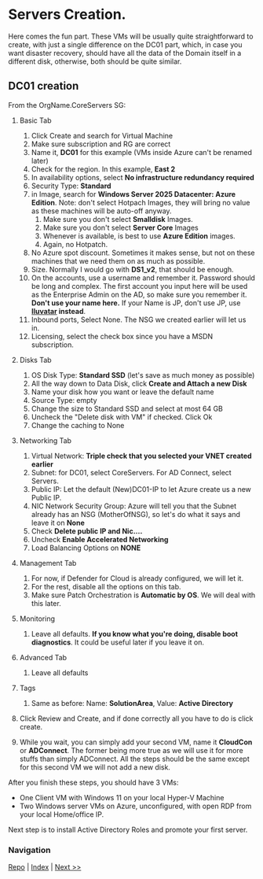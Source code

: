 # Servers Creation.
Here comes the fun part. These VMs will be usually quite straightforward to create, with just a single difference on the DC01 part, which, in case you want disaster recovery, should have all the data of the Domain itself in a different disk, otherwise, both should be quite similar. 

## DC01 creation
From the OrgName.CoreServers SG:

1. Basic Tab
   1. Click Create and search for Virtual Machine
   2.  Make sure subscription and RG are correct
   3.  Name it, **DC01** for this example (VMs inside Azure can't be renamed later)
   4.  Check for the region. In this example, **East 2**
   5.  In availability options, select **No infrastructure redundancy required**
   6.  Security Type: **Standard**
   7.  in Image, search for **Windows Server 2025 Datacenter: Azure Edition**. Note: don't select Hotpach Images, they will bring no value as these machines will be auto-off anyway. 
       1.  Make sure you don't select **Smalldisk** Images. 
       2.  Make sure you don't select **Server Core** Images
       3.  Whenever is available, is best to use **Azure Edition** images. 
       4.  Again, no Hotpatch. 
   8.  No Azure spot discount. Sometimes it makes sense, but not on these machines that we need them on as much as possible. 
   9.  Size. Normally I would go with **DS1_v2**, that should be enough. 
   10. On the accounts, use a username and remember it. Password should be long and complex. The first account you input here will be used as the Enterprise Admin on the AD, so make sure you remember it. **Don't use your name here.** If your Name is JP, don't use JP, use **[Iluvatar](https://tolkiengateway.net/wiki/Il%C3%BAvatar) instead**. 
   11. Inbound ports, Select None. The NSG we created earlier will let us in. 
   12. Licensing, select the check box since you have a MSDN subscription. 
 
2. Disks Tab
    1.  OS Disk Type: **Standard SSD** (let's save as much money as possible)
    2.  All the way down to Data Disk, click **Create and Attach a new Disk**
    3.  Name your disk how you want or leave the default name
    4.  Source Type: empty
    5.  Change the size to Standard SSD and select at most 64 GB
    6.  Uncheck the "Delete disk with VM" if checked. Click Ok
    7.  Change the caching to None
 3. Networking Tab
    1. Virtual Network: **Triple check that you selected your VNET created earlier**
    2. Subnet: for DC01, select CoreServers. For AD Connect, select Servers.
    3. Public IP: Let the default (New)DC01-IP to let Azure create us a new Public IP. 
    4. NIC Network Security Group: Azure will tell you that the Subnet already has an NSG (MotherOfNSG), so let's do what it says and leave it on **None**
    5. Check **Delete public IP and Nic....**
    6. Uncheck **Enable Accelerated Networking**
    7. Load Balancing Options on **NONE**
 4. Management Tab
    1. For now, if Defender for Cloud is already configured, we will let it. 
    2. For the rest, disable all the options on this tab. 
    3. Make sure Patch Orchestration is **Automatic by OS**. We will deal with this later.
 5. Monitoring
    1. Leave all defaults. **If you know what you're doing, disable boot diagnostics**. It could be useful later if you leave it on. 
 6. Advanced Tab
    1. Leave all defaults
 7. Tags
    1. Same as before: Name: **SolutionArea**, Value: **Active Directory**
 8. Click Review and Create, and if done correctly all you have to do is click create. 
 9. While you wait, you can simply add your second VM, name it **CloudCon** or **ADConnect**. The former being more true as we will use it for more stuffs than simply ADConnect. All the steps should be the same except for this second VM we will not add a new disk. 

After you finish these steps, you should have 3 VMs:
* One Client VM with Windows 11 on your local Hyper-V Machine
* Two Windows server VMs on Azure, unconfigured, with open RDP from your local Home/office IP. 

Next step is to install Active Directory Roles and promote your first server.   




### Navigation
[Repo](https://github.com/JPCortesP/DemoBuilder) | 
[Index](index.md) | 
[Next >>](4-Active_Directory.md)